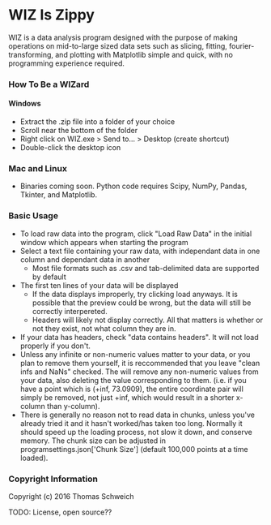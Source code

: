 # WIZ Is Zippy

WIZ is a data analysis program designed with the purpose of making operations on mid-to-large sized data sets such as slicing, fitting, fourier-transforming, and plotting with Matplotlib simple and quick, with no programming experience required.

### How To Be a WIZard

#### Windows
* Extract the .zip file into a folder of your choice
* Scroll near the bottom of the folder
* Right click on WIZ.exe > Send to... > Desktop (create shortcut)
* Double-click the desktop icon

### Mac and Linux
* Binaries coming soon. Python code requires Scipy, NumPy, Pandas, Tkinter, and Matplotlib.

### Basic Usage
* To load raw data into the program, click "Load Raw Data" in the initial window which appears when starting the program
* Select a text file containing your raw data, with independant data in one column and dependant data in another
    * Most file formats such as .csv and tab-delimited data are supported by default
* The first ten lines of your data will be displayed
    * If the data displays improperly, try clicking load anyways. It is possible that the preview could be wrong, but the data will still be correctly interpereted.
    * Headers will likely not display correctly. All that matters is whether or not they exist, not what column they are in.
* If your data has headers, check "data contains headers". It will not load properly if you don't.
* Unless any infinite or non-numeric values matter to your data, or you plan to remove them yourself, it is reccommended that you leave "clean infs and NaNs" checked. The will remove any non-numeric values from your data, also deleting the value corresponding to them. (i.e. if you have a point which is (+inf, 73.0909), the entire coordinate pair will simply be removed, not just +inf, which would result in a shorter x-column than y-column).
* There is generally no reason not to read data in chunks, unless you've already tried it and it hasn't worked/has taken too long. Normally it should speed up the loading process, not slow it down, and conserve memory. The chunk size can be adjusted in programsettings.json['Chunk Size'] (default 100,000 points at a time loaded).


### Copyright Information

Copyright (c) 2016 Thomas Schweich

TODO: License, open source??

